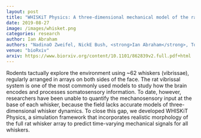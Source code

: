 ```yaml
---
layout: post
title: "WHISKiT Physics: A three-dimensional mechanical model of the rat vibrissal array"
date: 2019-08-27
image: /images/whisket.png
categories: research
author: Ian Abraham
authors: "NadinaO Zweifel, NickE Bush, <strong>Ian Abraham</strong>, ToddD Murphey, MitraJZ Hartmann"
venue: "bioRxiv"
arxiv: https://www.biorxiv.org/content/10.1101/862839v2.full.pdf+html
---
```

Rodents tactually explore the environment using ~62 whiskers (vibrissae), regularly arranged in arrays on both sides of the face. The rat vibrissal system is one of the most commonly used models to study how the brain encodes and processes somatosensory information. To date, however, researchers have been unable to quantify the mechanosensory input at the base of each whisker, because the field lacks accurate models of three-dimensional whisker dynamics. To close this gap, we developed WHISKiT Physics, a simulation framework that incorporates realistic morphology of the full rat whisker array to predict time-varying mechanical signals for all whiskers.
